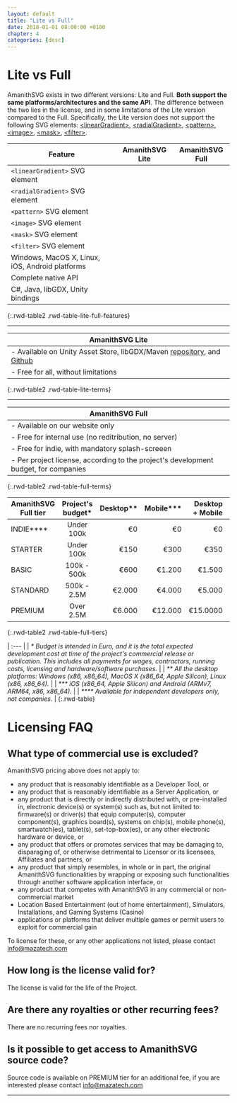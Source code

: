 ```yaml
---
layout: default
title: "Lite vs Full"
date: 2018-01-01 08:00:00 +0100
chapter: 4
categories: [desc]
---
```


# Lite vs Full

AmanithSVG exists in two different versions: Lite and Full. **Both support the same platforms/architectures and the same API**. The difference between the two lies in the license, and in some limitations of the Lite version compared to the Full. Specifically, the Lite version does not support the following SVG elements: [\<linearGradient\>](https://www.w3.org/TR/SVG11/pservers.html#LinearGradients), [\<radialGradient\>](https://www.w3.org/TR/SVG11/pservers.html#RadialGradients), [\<pattern\>](https://www.w3.org/TR/SVG11/pservers.html#Patterns), [\<image\>](https://www.w3.org/TR/SVG11/struct.html#ImageElement), [\<mask\>](https://www.w3.org/TR/SVG11/masking.html#Masking), [\<filter\>](https://www.w3.org/TR/SVG11/filters.html).

| Feature | AmanithSVG Lite | AmanithSVG Full |
| -------------- | :----------: | :-------------: |
| `<linearGradient>` SVG element | <span class="unsupported"></span> | <span class="supported"></span> |
| `<radialGradient>` SVG element | <span class="unsupported"></span> | <span class="supported"></span> |
| `<pattern>` SVG element | <span class="unsupported"></span> | <span class="supported"></span> |
| `<image>` SVG element | <span class="unsupported"></span> | <span class="supported"></span> |
| `<mask>` SVG element | <span class="unsupported"></span> | <span class="supported"></span> |
| `<filter>` SVG element | <span class="unsupported"></span> | <span class="supported"></span> |
| Windows, MacOS X, Linux, iOS, Android platforms | <span class="supported"></span> | <span class="supported"></span> |
| Complete native API | <span class="supported"></span> | <span class="supported"></span> |
| C#, Java, libGDX, Unity bindings | <span class="supported"></span> | <span class="supported"></span> |
{:.rwd-table2 .rwd-table-lite-full-features}

---

| AmanithSVG Lite |
| --------------- |
| - Available on Unity Asset Store, libGDX/Maven [repository](https://oss.sonatype.org/content/repositories/releases/com/mazatech/amanithsvg/amanithsvg-gdx/2.0.1/), and [Github](https://github.com/Mazatech/amanithsvg-sdk) |
| - Free for all, without limitations |
{:.rwd-table2 .rwd-table-lite-terms}

---

| AmanithSVG Full |
| --------------- |
| - Available on our website only |
| - Free for internal use (no reditribution, no server) |
| - Free for indie, with mandatory splash-screeen |
| - Per project license, according to the project's development budget, for companies |
{:.rwd-table2 .rwd-table-full-terms}


| AmanithSVG Full tier | Project's budget* | Desktop** | Mobile*** | Desktop + Mobile | Splash screen |
| ---------------------| :---------------: | --------: | --------: | ---------------: | :-----------: |
| INDIE****            | Under 100k        | €0        | €0        | €0               | Yes           |
| STARTER              | Under 100k        | €150      | €300      | €350             | No            |
| BASIC                | 100k - 500k       | €600      | €1.200    | €1.500           | No            |
| STANDARD             | 500k - 2.5M       | €2.000    | €4.000    | €5.000           | No            |
| PREMIUM              | Over 2.5M         | €6.000    | €12.000   | €15.0000         | No            |
{:.rwd-table2 .rwd-table-full-tiers}

| :--- |
| *\* Budget is intended in Euro, and it is the total expected development cost at time of the project's commercial release or publication. This includes all payments for wages, contractors, running costs, licensing and hardware/software purchases.* |
| *\*\* All the desktop platforms: Windows (x86, x86_64), MacOS X (x86_64, Apple Silicon), Linux (x86, x86_64).* |
| *\*\*\* iOS (x86_64, Apple Silicon) and Android (ARMv7, ARM64, x86, x86_64).* |
| *\*\*\*\* Available for independent developers only, not companies.* |
{:.rwd-table}

# Licensing FAQ

## What type of commercial use is excluded?
AmanithSVG pricing above does not apply to:
 * any product that is reasonably identifiable as a Developer Tool, or
 * any product that is reasonably identifiable as a Server Application, or
 * any product that is directly or indirectly distributed with, or pre-installed in, electronic device(s) or system(s) such as, but not limited to: firmware(s) or driver(s) that equip computer(s), computer component(s), graphics board(s), systems on chip(s), mobile phone(s), smartwatch(es), tablet(s), set-top-box(es), or any other electronic hardware or device, or
 * any product that offers or promotes services that may be damaging to, disparaging of, or otherwise detrimental to Licensor or its licensees, Affiliates and partners, or
 * any product that simply resembles, in whole or in part, the original AmanithSVG functionalities by wrapping or exposing such functionalities through another software application interface, or
 * any product that competes with AmanithSVG in any commercial or non-commercial market
 * Location Based Entertainment (out of home entertainment), Simulators, Installations, and Gaming Systems (Casino)
 * applications or platforms that deliver multiple games or permit users to exploit for commercial gain

To license for these, or any other applications not listed, please contact [info@mazatech.com](mailto:info@mazatech.com?subject=AmanithSVG%20Full%20Licensing)

## How long is the license valid for?
The license is valid for the life of the Project.

## Are there any royalties or other recurring fees?
There are no recurring fees nor royalties.

## Is it possible to get access to AmanithSVG source code?
Source code is available on PREMIUM tier for an additional fee, if you are interested please contact [info@mazatech.com](mailto:info@mazatech.com?subject=AmanithSVG%20Source%20Code%20Licensing)

---
